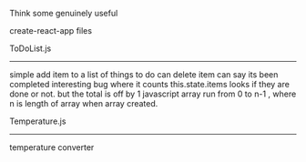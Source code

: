 

Think some genuinely useful








create-react-app files

ToDoList.js
***********
simple add item to a list of things to do
can delete item
can say its been completed
interesting bug where it counts this.state.items looks if they are done or not.
but the total is off by 1
javascript array run from 0 to n-1 , where n is length of array
when array created.

Temperature.js
**************
temperature converter








